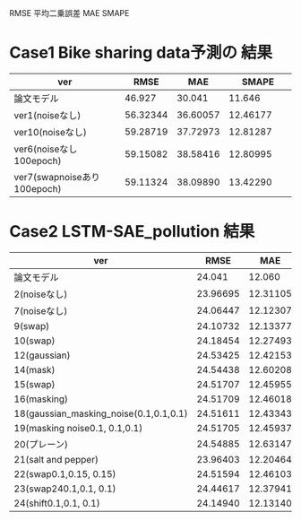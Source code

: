 RMSE 平均二乗誤差
MAE 
SMAPE

# Case1 Bike sharing data予測の 結果

|  ver  |  RMSE  |  MAE  |  SMAPE  |
| ---- | ---- | ---- | ---- |
| 論文モデル   |  46.927  |  30.041 |  11.646　　　|
| ver1(noiseなし)   |  56.32344  |  36.60057  |  12.46177  |
| ver10(noiseなし)   |  59.28719  |  37.72973 |  12.81287 |
| ver6(noiseなし 100epoch)   |  59.15082  |  38.58416 |  12.80995 |
| ver7(swapnoiseあり 100epoch)   |  59.11324  |  38.09890 |  13.42290 |

# Case2 LSTM-SAE_pollution 結果

|  ver  |  RMSE  |  MAE  |  SMAPE  |
| ---- | ---- | ---- | ---- |
| 論文モデル   |  24.041 |  12.060 |  9.864　　|
| 2(noiseなし)   |  23.96695  |  12.31105  |  11.13070 |
| 7(noiseなし)   |  24.06447  |  12.12307  |  10.27287  |
|  9(swap)  |  24.10732  |  12.13377  |  10.16360  |
|  10(swap)  |  24.18454  |  12.27493  |  10.65310  |
|  12(gaussian)  |  24.53425  |  12.42153  |  10.00942  |
|  14(mask)  |  24.54438  |  12.60208  |  10.58753  |
|  15(swap)  |  24.51707  |  12.45955  |  10.15732  |
|  16(masking)  |  24.51709  |  12.46018  |  10.15915  |
|  18(gaussian_masking_noise(0.1,0.1,0.1) |  24.51611  |  12.43343  |  10.08358  |
|  19(masking noise0.1, 0.1,0.1) |  24.51705  |  12.45937  |  10.15680  |
|  20(プレーン) |  24.54885  |  12.63147  |  10.69073  |
|  21(salt and pepper) |  23.96403  |  12.20464  |  10.99007  |
|  22(swap0.1,0.15, 0.15) |  24.51594  |  12.46103  |  10.16459  |
|  23(swap240.1,0.1, 0.1) |  24.44617  |  12.37941  |  10.07708  |
|  24(shift0.1,0.1, 0.1) |  24.14940  |  12.13140  |  10.02835  |
